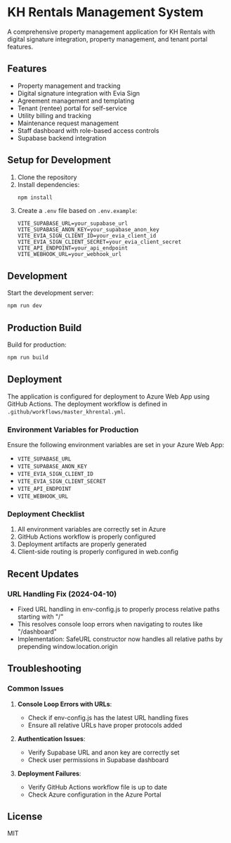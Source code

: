 # KH Rentals Management System

A comprehensive property management application for KH Rentals with digital signature integration, property management, and tenant portal features.

## Features

- Property management and tracking
- Digital signature integration with Evia Sign
- Agreement management and templating
- Tenant (rentee) portal for self-service
- Utility billing and tracking
- Maintenance request management
- Staff dashboard with role-based access controls
- Supabase backend integration

## Setup for Development

1. Clone the repository
2. Install dependencies:
   ```bash
   npm install
   ```
3. Create a `.env` file based on `.env.example`:
   ```
   VITE_SUPABASE_URL=your_supabase_url
   VITE_SUPABASE_ANON_KEY=your_supabase_anon_key
   VITE_EVIA_SIGN_CLIENT_ID=your_evia_client_id
   VITE_EVIA_SIGN_CLIENT_SECRET=your_evia_client_secret
   VITE_API_ENDPOINT=your_api_endpoint
   VITE_WEBHOOK_URL=your_webhook_url
   ```

## Development

Start the development server:
```bash
npm run dev
```

## Production Build

Build for production:
```bash
npm run build
```

## Deployment

The application is configured for deployment to Azure Web App using GitHub Actions. The deployment workflow is defined in `.github/workflows/master_khrental.yml`.

### Environment Variables for Production

Ensure the following environment variables are set in your Azure Web App:
- `VITE_SUPABASE_URL`
- `VITE_SUPABASE_ANON_KEY`
- `VITE_EVIA_SIGN_CLIENT_ID`
- `VITE_EVIA_SIGN_CLIENT_SECRET`
- `VITE_API_ENDPOINT`
- `VITE_WEBHOOK_URL`

### Deployment Checklist

1. All environment variables are correctly set in Azure
2. GitHub Actions workflow is properly configured
3. Deployment artifacts are properly generated
4. Client-side routing is properly configured in web.config

## Recent Updates

### URL Handling Fix (2024-04-10)

- Fixed URL handling in env-config.js to properly process relative paths starting with "/"
- This resolves console loop errors when navigating to routes like "/dashboard"
- Implementation: SafeURL constructor now handles all relative paths by prepending window.location.origin

## Troubleshooting

### Common Issues

1. **Console Loop Errors with URLs**:
   - Check if env-config.js has the latest URL handling fixes
   - Ensure all relative URLs have proper protocols added

2. **Authentication Issues**:
   - Verify Supabase URL and anon key are correctly set
   - Check user permissions in Supabase dashboard

3. **Deployment Failures**:
   - Verify GitHub Actions workflow file is up to date
   - Check Azure configuration in the Azure Portal

## License

MIT
